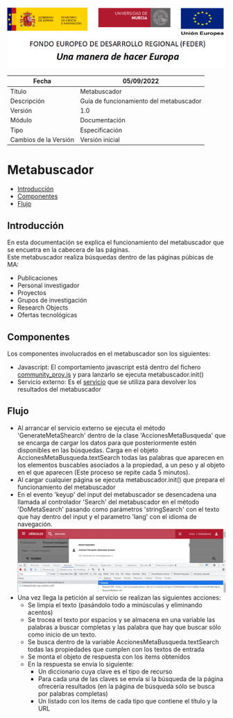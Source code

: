 ![](./media/CabeceraDocumentosMD.png)

| Fecha                 | 05/09/2022                               |
| --------------------- | ---------------------------------------- |
| Título                | Metabuscador                             |
| Descripción           | Guía de funcionamiento del metabuscador  |
| Versión               | 1.0                                      |
| Módulo                | Documentación                            |
| Tipo                  | Especificación                           |
| Cambios de la Versión | Versión inicial                          |

# Metabuscador

 - [Introducción](#introducción)
 - [Componentes](#componentes)
 - [Flujo](#flujo)

## Introducción
En esta documentación se explica el funcionamiento del metabuscador que se encuetra en la cabecera de las páginas.  
Este metabuscador realiza búsquedas dentro de las páginas púbicas de MA:
 - Publicaciones
 - Personal investigador
 - Proyectos
 - Grupos de investigación
 - Research Objects
 - Ofertas tecnológicas

## Componentes
Los componentes involucrados en el metabuscador son los siguientes:
 - Javascript: El comportamiento javascript está dentro del fichero [community_proy.js](https://github.com/HerculesCRUE/HerculesED/blob/main/Web/Estilos/theme/community_proy.js) y para lanzarlo se ejecuta metabuscador.init()
 - Servicio externo: Es el [servicio](https://github.com/HerculesCRUE/HerculesMA/tree/main/src/Hercules.MA.ServicioExterno) que se utiliza para devolver los resultados del metabuscador 

## Flujo
 - Al arrancar el servicio externo se ejecuta el método 'GenerateMetaShearch' dentro de la clase 'AccionesMetaBusqueda' que se encarga de cargar los datos para que posteriormente estén disponibles en las búsquedas. Carga en el objeto AccionesMetaBusqueda.textSearch todas las palabras que aparecen en los elementos buscables asociados a la propiedad, a un peso y al objeto en el que aparecen (Este proceso se repite cada 5 minutos).
 - Al cargar cualquier página se ejecuta metabuscador.init() que prepara el funcionamiento del metabuscador
 - En el evento 'keyup' del input del metabuscador se desencadena una llamada al controlador 'Search' del metabuscador en el método 'DoMetaSearch' pasando como parámetros 'stringSearch' con el texto que hay dentro del input y el parametro 'lang' con el idioma de navegación.
 ![](./media/Metabuscador/Peticion.jpg)
 - Una vez llega la petición al servicio se realizan las siguientes acciones:
   - Se limpia el texto (pasándolo todo a minúsculas y eliminando acentos) 
   - Se trocea el texto por espacios y se almacena en una variable las palabras a buscar completas y las palabra que hay que buscar sólo como inicio de un texto.
   - Se busca dentro de la variable AccionesMetaBusqueda.textSearch todas las propiedades que cumplen con los textos de entrada
   - Se monta el objeto de respuesta con los items obtenidos
   - En la respuesta se envía lo siguiente:
     - Un diccionario cuya clave es el tipo de recurso
     - Para cada una de las claves se envía si la búsqueda de la página ofrecería resultados (en la página de búsqueda sólo se busca por palabras completas) 
     - Un listado con los items de cada tipo que contiene el título y la URL
